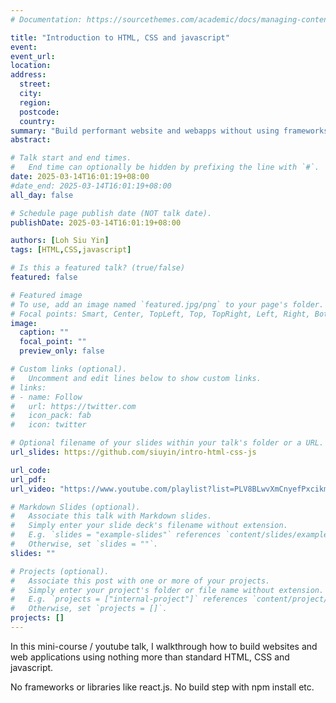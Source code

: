 ```yaml
---
# Documentation: https://sourcethemes.com/academic/docs/managing-content/

title: "Introduction to HTML, CSS and javascript"
event:
event_url:
location:
address:
  street:
  city:
  region:
  postcode:
  country:
summary: "Build performant website and webapps without using frameworks."
abstract:

# Talk start and end times.
#   End time can optionally be hidden by prefixing the line with `#`.
date: 2025-03-14T16:01:19+08:00
#date_end: 2025-03-14T16:01:19+08:00
all_day: false

# Schedule page publish date (NOT talk date).
publishDate: 2025-03-14T16:01:19+08:00

authors: [Loh Siu Yin]
tags: [HTML,CSS,javascript]

# Is this a featured talk? (true/false)
featured: false

# Featured image
# To use, add an image named `featured.jpg/png` to your page's folder. 
# Focal points: Smart, Center, TopLeft, Top, TopRight, Left, Right, BottomLeft, Bottom, BottomRight.
image:
  caption: ""
  focal_point: ""
  preview_only: false

# Custom links (optional).
#   Uncomment and edit lines below to show custom links.
# links:
# - name: Follow
#   url: https://twitter.com
#   icon_pack: fab
#   icon: twitter

# Optional filename of your slides within your talk's folder or a URL.
url_slides: https://github.com/siuyin/intro-html-css-js

url_code:
url_pdf:
url_video: "https://www.youtube.com/playlist?list=PLV8BLwvXmCnyefPxcikmwkGk0fqzFn2Tz"

# Markdown Slides (optional).
#   Associate this talk with Markdown slides.
#   Simply enter your slide deck's filename without extension.
#   E.g. `slides = "example-slides"` references `content/slides/example-slides.md`.
#   Otherwise, set `slides = ""`.
slides: ""

# Projects (optional).
#   Associate this post with one or more of your projects.
#   Simply enter your project's folder or file name without extension.
#   E.g. `projects = ["internal-project"]` references `content/project/deep-learning/index.md`.
#   Otherwise, set `projects = []`.
projects: []
---
```

In this mini-course / youtube talk, I walkthrough how to build websites and web applications
using nothing more than standard HTML, CSS and javascript.

No frameworks or libraries like react.js. No build step with npm install etc.
